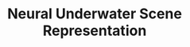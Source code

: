 ---
layout: default
title: 'Neural Underwater Scene Representation'
authors: Yunkai Tang, <strong>Chengxuan Zhu</strong>, <a href="https://wanrenjie.github.io/">Renjie Wan</a>, Chao Xu, <a href="https://ci.idm.pku.edu.cn/">Boxin Shi</a>
publication: In <i>Proceedings of the IEEE/CVF Conference on Computer Vision and Pattern Recognition</i>, 2024.
year: 2024.6
pdf: ''
code: ''
official_link: ''
---